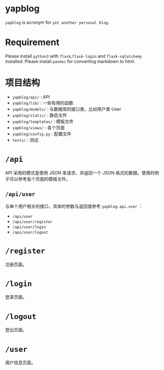 # yapblog

`yapblog` is acronym for `yet another personal blog`.

# Requirement

Please install `python3` with `flask`,`flask-login` and `flask-sqlalchemy` installed.
Please install `pandoc` for converting markdown to html.

# 项目结构

+ `yapblog/api/` : API
+ `yapblog/lib/` : 一些有用的函数
+ `yapblog/models/` : 与数据库的接口类，比如用户类 User
+ `yapblog/static/` : 静态文件
+ `yapblog/templates/` : 模板文件
+ `yapblog/views/` : 各个页面
+ `yapblog/config.py` : 配置文件
+ `tests/` : 测试

# `/api`

API 采用的模式是使用 JSON 来请求，并返回一个 JSON 格式的数据。使用的例子可以参考各个页面的模板文件。

## `/api/user`
与单个用户相关的接口，具体的参数与返回值参考 `yapblog.api.user` ：

+ `/api/user`
+ `/api/user/register`
+ `/api/user/login`
+ `/api/user/logout`

# `/register`
注册页面。

# `/login`
登录页面。

# `/logout`
登出页面。

# `/user`
用户信息页面。
